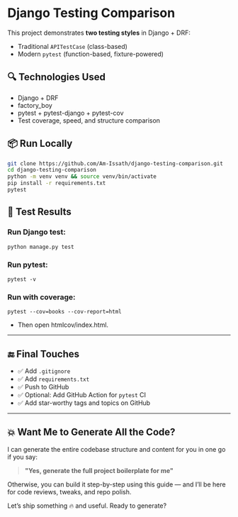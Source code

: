 # Django Testing Comparison

This project demonstrates **two testing styles** in Django + DRF:

- Traditional `APITestCase` (class-based)
- Modern `pytest` (function-based, fixture-powered)

## 🔍 Technologies Used
- Django + DRF
- factory_boy
- pytest + pytest-django + pytest-cov
- Test coverage, speed, and structure comparison

## 📦 Run Locally

```bash
git clone https://github.com/Am-Issath/django-testing-comparison.git
cd django-testing-comparison
python -m venv venv && source venv/bin/activate
pip install -r requirements.txt
pytest
```

## 🧪 Test Results

### Run Django test:
```python manage.py test```

### Run pytest:
```pytest -v```

### Run with coverage:
```pytest --cov=books --cov-report=html```
- Then open htmlcov/index.html.


---

## 🔚 Final Touches

- ✅ Add `.gitignore`
- ✅ Add `requirements.txt`
- ✅ Push to GitHub
- ✅ Optional: Add GitHub Action for `pytest` CI
- ✅ Add star-worthy tags and topics on GitHub

---

## 💥 Want Me to Generate All the Code?

I can generate the entire codebase structure and content for you in one go if you say:

> **"Yes, generate the full project boilerplate for me"**

Otherwise, you can build it step-by-step using this guide — and I’ll be here for code reviews, tweaks, and repo polish.

Let’s ship something 🔥 and useful. Ready to generate?
